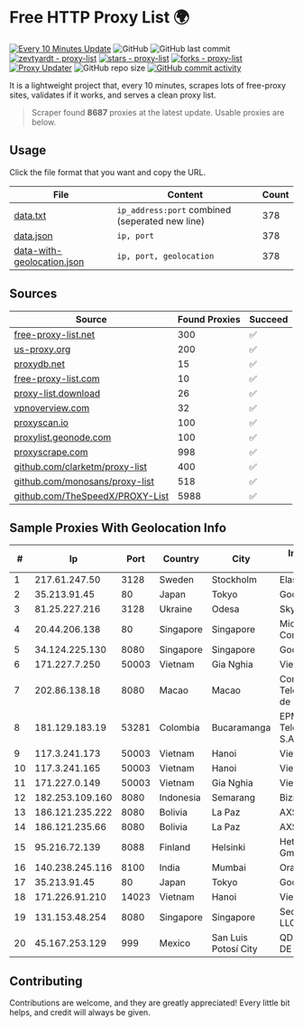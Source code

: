 
# Free HTTP Proxy List 🌍

[![Every 10 Minutes Update](https://github.com/mertguvencli/http-proxy-list/actions/workflows/main.yml/badge.svg?branch=main)](https://github.com/mertguvencli/http-proxy-list/actions/workflows/main.yml)
![GitHub](https://img.shields.io/github/license/mertguvencli/http-proxy-list)
![GitHub last commit](https://img.shields.io/github/last-commit/mertguvencli/http-proxy-list)
[![zevtyardt - proxy-list](https://img.shields.io/static/v1?label=zevtyardt&message=proxy-list&color=blue&logo=github)](https://github.com/zevtyardt/proxy-list "Go to GitHub repo")
[![stars - proxy-list](https://img.shields.io/github/stars/zevtyardt/proxy-list?style=social)](https://github.com/zevtyardt/proxy-list)
[![forks - proxy-list](https://img.shields.io/github/forks/zevtyardt/proxy-list?style=social)](https://github.com/zevtyardt/proxy-list)
[![Proxy Updater](https://github.com/zevtyardt/proxy-list/workflows/Proxy%20Updater/badge.svg)](https://github.com/zevtyardt/proxy-list/actions?query=workflow:"Proxy+Updater")
![GitHub repo size](https://img.shields.io/github/repo-size/zevtyardt/proxy-list)
[![GitHub commit activity](https://img.shields.io/github/commit-activity/m/zevtyardt/proxy-list?logo=commits)](https://github.com/zevtyardt/proxy-list/commits/main)

It is a lightweight project that, every 10 minutes, scrapes lots of free-proxy sites, validates if it works, and serves a clean proxy list.

> Scraper found **8687** proxies at the latest update. Usable proxies are below.

## Usage

Click the file format that you want and copy the URL.

|File|Content|Count|
|----|-------|-----|
|[data.txt](https://raw.githubusercontent.com/mertguvencli/http-proxy-list/main/proxy-list/data.txt)|`ip_address:port` combined (seperated new line)|378|
|[data.json](https://raw.githubusercontent.com/mertguvencli/http-proxy-list/main/proxy-list/data.json)|`ip, port`|378|
|[data-with-geolocation.json](https://raw.githubusercontent.com/mertguvencli/http-proxy-list/main/proxy-list/data-with-geolocation.json)|`ip, port, geolocation`|378|

## Sources

|Source|Found Proxies|Succeed|
|------|-------------|-------|
|[free-proxy-list.net](https://free-proxy-list.net)|300|✅|
|[us-proxy.org](https://www.us-proxy.org)|200|✅|
|[proxydb.net](http://proxydb.net)|15|✅|
|[free-proxy-list.com](https://free-proxy-list.com/?page=&port=&type%5B%5D=http&type%5B%5D=https&up_time=0&search=Search)|10|✅|
|[proxy-list.download](https://www.proxy-list.download/HTTP)|26|✅|
|[vpnoverview.com](https://vpnoverview.com/privacy/anonymous-browsing/free-proxy-servers)|32|✅|
|[proxyscan.io](https://www.proxyscan.io)|100|✅|
|[proxylist.geonode.com](https://proxylist.geonode.com/api/proxy-list?limit=300&page=1&sort_by=lastChecked&sort_type=desc&protocols=http,https)|100|✅|
|[proxyscrape.com](https://api.proxyscrape.com/v2/?request=displayproxies&protocol=http&timeout=10000&country=all&ssl=all&anonymity=all)|998|✅|
|[github.com/clarketm/proxy-list](https://raw.githubusercontent.com/clarketm/proxy-list/master/proxy-list-raw.txt)|400|✅|
|[github.com/monosans/proxy-list](https://raw.githubusercontent.com/monosans/proxy-list/main/proxies/http.txt)|518|✅|
|[github.com/TheSpeedX/PROXY-List](https://raw.githubusercontent.com/TheSpeedX/PROXY-List/master/http.txt)|5988|✅|


## Sample Proxies With Geolocation Info

|#|Ip|Port|Country|City|Internet Service Provider|
|-|--|----|-------|----|-------------------------|
|1|217.61.247.50|3128|Sweden|Stockholm|Elastx AB|
|2|35.213.91.45|80|Japan|Tokyo|Google LLC|
|3|81.25.227.216|3128|Ukraine|Odesa|Skyline ISP|
|4|20.44.206.138|80|Singapore|Singapore|Microsoft Corporation|
|5|34.124.225.130|8080|Singapore|Singapore|Google LLC|
|6|171.227.7.250|50003|Vietnam|Gia Nghia|Viettel Corporation|
|7|202.86.138.18|8080|Macao|Macao|Companhia de Telecomunicacoes de Macau|
|8|181.129.183.19|53281|Colombia|Bucaramanga|EPM Telecomunicaciones S.A. E.S.P.|
|9|117.3.241.173|50003|Vietnam|Hanoi|Viettel Corporation|
|10|117.3.241.165|50003|Vietnam|Hanoi|Viettel Corporation|
|11|171.227.0.149|50003|Vietnam|Gia Nghia|Viettel Corporation|
|12|182.253.109.160|8080|Indonesia|Semarang|Biznet Metronet|
|13|186.121.235.222|8080|Bolivia|La Paz|AXS Bolivia S. A.|
|14|186.121.235.66|8080|Bolivia|La Paz|AXS Bolivia S. A.|
|15|95.216.72.139|8088|Finland|Helsinki|Hetzner Online GmbH|
|16|140.238.245.116|8100|India|Mumbai|Oracle Corporation|
|17|35.213.91.45|80|Japan|Tokyo|Google LLC|
|18|171.226.91.210|14023|Vietnam|Hanoi|Viettel Corporation|
|19|131.153.48.254|8080|Singapore|Singapore|Secured Servers LLC|
|20|45.167.253.129|999|Mexico|San Luis Potosí City|QDS NETWORKS SA DE CV|



## Contributing

Contributions are welcome, and they are greatly appreciated! Every
little bit helps, and credit will always be given.


